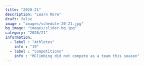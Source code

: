 ```yaml
---
title: "2020-21"
description: "Learn More"
draft: false
image : "images/schedule-20-21.jpg"
bg_image: "images/slider-bg.jpg"
category: "2020/21"
information:
  - label : "Athletes"
    info : "19"
  - label : "Competitions"
    info : "MClimbing did not compete as a team this season"
---
```

